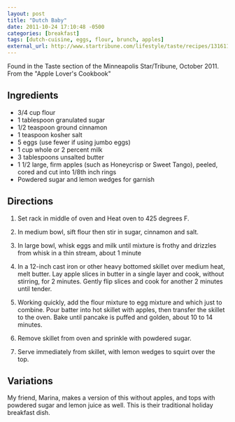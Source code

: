 ```yaml
---
layout: post
title: "Dutch Baby"
date: 2011-10-24 17:10:48 -0500
categories: [breakfast]
tags: [dutch-cuisine, eggs, flour, brunch, apples]
external_url: http://www.startribune.com/lifestyle/taste/recipes/131611308.html
---
```


Found in the Taste section of the Minneapolis Star/Tribune, October 2011. From the &quot;Apple Lover's Cookbook&quot;


## Ingredients

* 3/4 cup flour
* 1 tablespoon granulated sugar
* 1/2 teaspoon ground cinnamon
* 1 teaspoon kosher salt
* 5 eggs (use fewer if using jumbo eggs)
* 1 cup whole or 2 percent milk
* 3 tablespoons unsalted butter
* 1 1/2 large, firm apples (such as Honeycrisp or Sweet Tango), peeled, cored and cut into 1/8th inch rings
* Powdered sugar and lemon wedges for garnish


## Directions

1.  Set rack in middle of oven and Heat oven to 425 degrees F.

1.  In medium bowl, sift flour then stir in sugar, cinnamon and salt.

1.  In large bowl, whisk eggs and milk until mixture is frothy and
  drizzles from whisk in a thin stream, about 1 minute

1.  In a 12-inch cast iron or other heavy bottomed skillet over medium
  heat, melt butter. Lay apple slices in butter in a single layer and
  cook, without stirring, for 2 minutes. Gently flip slices and cook
  for another 2 minutes until tender.

1.  Working quickly, add the flour mixture to egg mixture and which just
  to combine. Pour batter into hot skillet with apples, then transfer
  the skillet to the oven. Bake until pancake is puffed and golden,
  about 10 to 14 minutes.

1.  Remove skillet from oven and sprinkle with powdered sugar.

1.  Serve immediately from skillet, with lemon wedges to squirt over the top.

## Variations

My friend, Marina, makes a version of this without apples, and tops
with powdered sugar and lemon juice as well. This is their traditional
holiday breakfast dish.

